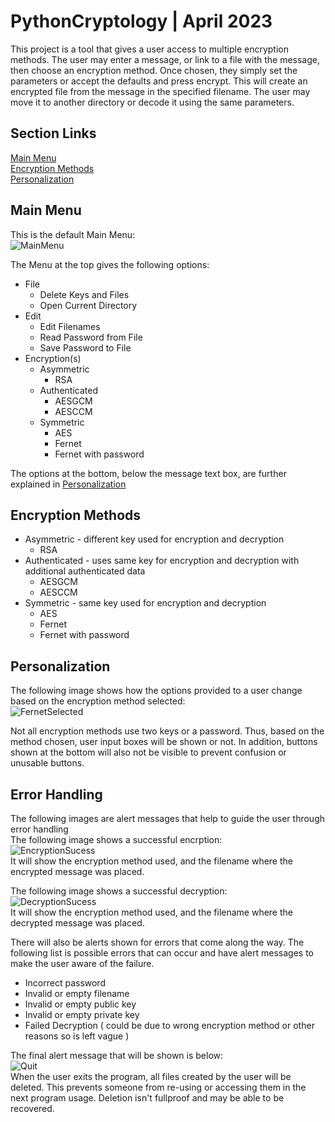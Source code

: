 # PythonCryptology | April 2023
This project is a tool that gives a user access to multiple encryption methods. The user may enter a message, or link to a file with the message, then choose an encryption method. Once chosen, they simply set the parameters or accept the defaults and press encrypt. This will create an encrypted file from the message in the specified filename. The user may move it to another directory or decode it using the same parameters.

## Section Links
[Main Menu](#main-menu)<br/>
[Encryption Methods](#encryption-methods)<br/>
[Personalization](#personalization)<br/>


## Main Menu
This is the default Main Menu:<br/>
![MainMenu](https://github.com/agonzalez218/PythonCryptology/assets/60588691/676742c3-8230-4d47-9d33-f91df31df50b)<br/>

The Menu at the top gives the following options:
- File
  - Delete Keys and Files
  - Open Current Directory
- Edit
  - Edit Filenames
  - Read Password from File
  - Save Password to File
- Encryption(s)
  - Asymmetric
    - RSA
  - Authenticated
    - AESGCM
    - AESCCM
  - Symmetric
    - AES
    - Fernet
    - Fernet with password 

The options at the bottom, below the message text box, are further explained in [Personalization](#personalization)<br/>

## Encryption Methods
- Asymmetric - different key used for encryption and decryption
    - RSA
 - Authenticated - uses same key for encryption and decryption with additional authenticated data
    - AESGCM
    - AESCCM
 - Symmetric - same key used for encryption and decryption
    - AES
    - Fernet
    - Fernet with password 

## Personalization
The following image shows how the options provided to a user change based on the encryption method selected:<br/>
![FernetSelected](https://github.com/agonzalez218/PythonCryptology/assets/60588691/7157d5bd-42f4-43db-9584-a94f7ad51000)
<br/>

Not all encryption methods use two keys or a password. Thus, based on the method chosen, user input boxes will be shown or not.
In addition, buttons shown at the bottom will also not be visible to prevent confusion or unusable buttons.

## Error Handling
The following images are alert messages that help to guide the user through error handling<br/>
The following image shows a successful encrption:<br/>
![EncryptionSucess](https://github.com/agonzalez218/PythonCryptology/assets/60588691/c3af2d8b-b53f-4a03-b5e0-50184363bedd)
<br/>
It will show the encryption method used, and the filename where the encrypted message was placed.<br/>

The following image shows a successful decryption:<br/>
![DecryptionSucess](https://github.com/agonzalez218/PythonCryptology/assets/60588691/2df3580d-4eb3-426c-891f-b3093d531e31)
<br/>
It will show the encryption method used, and the filename where the decrypted message was placed.<br/>

There will also be alerts shown for errors that come along the way. The following list is possible errors that can occur and have alert messages to make the user aware of the failure.
- Incorrect password
- Invalid or empty filename
- Invalid or empty public key
- Invalid or empty private key
- Failed Decryption ( could be due to wrong encryption method or other reasons so is left vague )

The final alert message that will be shown is below:<br/>
![Quit](https://github.com/agonzalez218/PythonCryptology/assets/60588691/2bee9c22-83d3-429f-a966-bbf302b1078b)
<br/>
When the user exits the program, all files created by the user will be deleted. This prevents someone from re-using or accessing them in the next program usage. Deletion isn't fullproof and may be able to be recovered.


